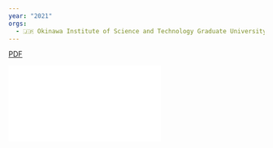 ```yaml
---
year: "2021"
orgs:
  - 🇯🇵 Okinawa Institute of Science and Technology Graduate University
---
```


[PDF](pdfs/Markerless%20tracking%20of%20an%20entire%20honey%20bee%20colony.pdf)

![](pdfs/Markerless%20tracking%20of%20an%20entire%20honey%20bee%20colony.pdf)